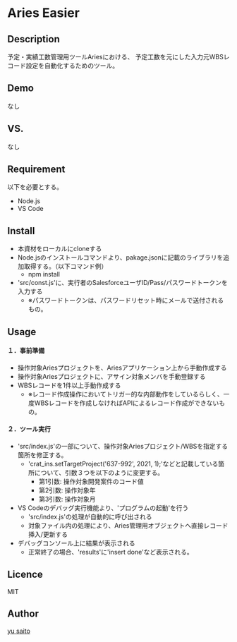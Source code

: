 Aries Easier
====

## Description
予定・実績工数管理用ツールAriesにおける、
予定工数を元にした入力元WBSレコード設定を自動化するためのツール。

## Demo
なし

## VS. 
なし

## Requirement
以下を必要とする。
- Node.js
- VS Code

## Install
- 本資材をローカルにcloneする
- Node.jsのインストールコマンドより、pakage.jsonに記載のライブラリを追加取得する。（以下コマンド例）
	- npm install
- 'src/const.js'に、実行者のSalesforceユーザID/Pass/パスワードトークンを入力する
	- ※パスワードトークンは、パスワードリセット時にメールで送付されるもの。

## Usage
#### １．事前準備
- 操作対象Ariesプロジェクトを、Ariesアプリケーション上から手動作成する
- 操作対象Ariesプロジェクトに、アサイン対象メンバを手動登録する
- WBSレコードを1件以上手動作成する
	- ※レコード作成操作においてトリガー的な内部動作をしているらしく、一度WBSレコードを作成しなければAPIによるレコード作成ができないもの。

#### ２．ツール実行
- 'src/index.js'の一部について、操作対象Ariesプロジェクト/WBSを指定する箇所を修正する。
	- 'crat_ins.setTargetProject('637-992', 2021, 1);'などと記載している箇所について、引数３つを以下のように変更する。
		- 第1引数: 操作対象開発案件のコード値
		- 第2引数: 操作対象年
		- 第3引数: 操作対象月
- VS Codeのデバッグ実行機能より、'プログラムの起動'を行う
	- 'src/index.js'の処理が自動的に呼び出される
	- 対象ファイル内の処理により、Aries管理用オブジェクトへ直接レコード挿入/更新する
- デバッグコンソール上に結果が表示される
	- 正常終了の場合、'results'に'insert done'など表示される。

## Licence

MIT

## Author

[yu saito](https://github.com/yu36)